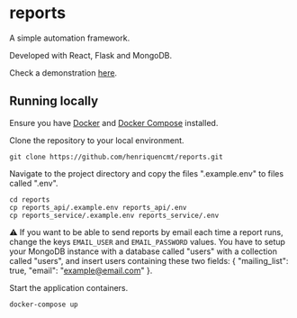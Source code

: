 # reports

A simple automation framework.

Developed with React, Flask and MongoDB.

Check a demonstration [here](https://henriquencmt-reports-ui.herokuapp.com).

Running locally
---------------

Ensure you have [Docker](https://docs.docker.com/get-docker/) and [Docker Compose](https://docs.docker.com/compose/install/) installed.

Clone the repository to your local environment.

```shell
git clone https://github.com/henriquencmt/reports.git
```

Navigate to the project directory and copy the files ".example.env" to files called ".env".

```shell
cd reports
cp reports_api/.example.env reports_api/.env
cp reports_service/.example.env reports_service/.env
```

:warning:
If you want to be able to send reports by email each time a report runs, change the keys `EMAIL_USER` and `EMAIL_PASSWORD` values.
You have to setup your MongoDB instance with a database called "users" with a collection called "users", and insert users containing these two fields: { "mailing_list": true, "email": "example@email.com" }.

Start the application containers.

```shell
docker-compose up
```
